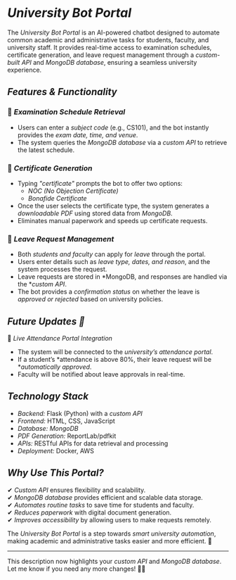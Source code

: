 # *University Bot Portal*  

The *University Bot Portal* is an AI-powered chatbot designed to automate common academic and administrative tasks for students, faculty, and university staff. It provides real-time access to examination schedules, certificate generation, and leave request management through a *custom-built API* and *MongoDB database*, ensuring a seamless university experience.  

## *Features & Functionality*  

### 📅 *Examination Schedule Retrieval*  
- Users can enter a *subject code* (e.g., CS101), and the bot instantly provides the *exam date, time, and venue*.  
- The system queries the *MongoDB database* via a *custom API* to retrieve the latest schedule.  

### 📜 *Certificate Generation*  
- Typing *"certificate"* prompts the bot to offer two options:  
  - *NOC (No Objection Certificate)*  
  - *Bonafide Certificate*  
- Once the user selects the certificate type, the system generates a *downloadable PDF* using stored data from *MongoDB*.  
- Eliminates manual paperwork and speeds up certificate requests.  

### 📝 *Leave Request Management*  
- Both *students and faculty* can apply for *leave* through the portal.  
- Users enter details such as *leave type, dates, and reason*, and the system processes the request.  
- Leave requests are stored in *MongoDB, and responses are handled via the **custom API*.  
- The bot provides a *confirmation status* on whether the leave is *approved or rejected* based on university policies.  

## *Future Updates 🚀*  
🔹 *Live Attendance Portal Integration*  
- The system will be connected to the *university’s attendance portal*.  
- If a student’s *attendance is above 80%, their leave request will be **automatically approved*.  
- Faculty will be notified about leave approvals in real-time.  

## *Technology Stack*  
- *Backend:* Flask (Python) with a *custom API*  
- *Frontend:* HTML, CSS, JavaScript  
- *Database:* *MongoDB*  
- *PDF Generation:* ReportLab/pdfkit  
- *APIs:* RESTful APIs for data retrieval and processing  
- *Deployment:* Docker, AWS  

## *Why Use This Portal?*  
✔ *Custom API* ensures flexibility and scalability.  
✔ *MongoDB database* provides efficient and scalable data storage.  
✔ *Automates routine tasks* to save time for students and faculty.  
✔ *Reduces paperwork* with digital document generation.  
✔ *Improves accessibility* by allowing users to make requests remotely.  

The *University Bot Portal* is a step towards *smart university automation*, making academic and administrative tasks easier and more efficient. 🌟  

---  

This description now highlights your *custom API* and *MongoDB database*. Let me know if you need any more changes! 🚀😃
